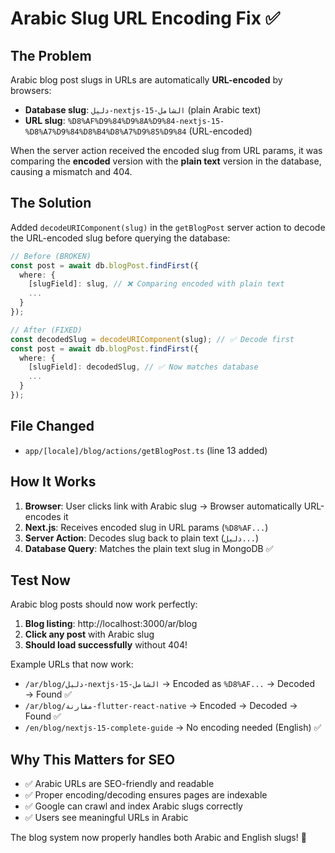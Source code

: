 # Arabic Slug URL Encoding Fix ✅

## The Problem

Arabic blog post slugs in URLs are automatically **URL-encoded** by browsers:
- **Database slug**: `دليل-nextjs-15-الشامل` (plain Arabic text)
- **URL slug**: `%D8%AF%D9%84%D9%8A%D9%84-nextjs-15-%D8%A7%D9%84%D8%B4%D8%A7%D9%85%D9%84` (URL-encoded)

When the server action received the encoded slug from URL params, it was comparing the **encoded** version with the **plain text** version in the database, causing a mismatch and 404.

## The Solution

Added `decodeURIComponent(slug)` in the `getBlogPost` server action to decode the URL-encoded slug before querying the database:

```typescript
// Before (BROKEN)
const post = await db.blogPost.findFirst({
  where: {
    [slugField]: slug, // ❌ Comparing encoded with plain text
    ...
  }
});

// After (FIXED)
const decodedSlug = decodeURIComponent(slug); // ✅ Decode first
const post = await db.blogPost.findFirst({
  where: {
    [slugField]: decodedSlug, // ✅ Now matches database
    ...
  }
});
```

## File Changed
- `app/[locale]/blog/actions/getBlogPost.ts` (line 13 added)

## How It Works

1. **Browser**: User clicks link with Arabic slug → Browser automatically URL-encodes it
2. **Next.js**: Receives encoded slug in URL params (`%D8%AF...`)
3. **Server Action**: Decodes slug back to plain text (`دليل...`)
4. **Database Query**: Matches the plain text slug in MongoDB ✅

## Test Now

Arabic blog posts should now work perfectly:

1. **Blog listing**: http://localhost:3000/ar/blog
2. **Click any post** with Arabic slug
3. **Should load successfully** without 404!

Example URLs that now work:
- `/ar/blog/دليل-nextjs-15-الشامل` → Encoded as `%D8%AF...` → Decoded → Found ✅
- `/ar/blog/مقارنة-flutter-react-native` → Encoded → Decoded → Found ✅
- `/en/blog/nextjs-15-complete-guide` → No encoding needed (English) ✅

## Why This Matters for SEO

- ✅ Arabic URLs are SEO-friendly and readable
- ✅ Proper encoding/decoding ensures pages are indexable
- ✅ Google can crawl and index Arabic slugs correctly
- ✅ Users see meaningful URLs in Arabic

The blog system now properly handles both Arabic and English slugs! 🎉

